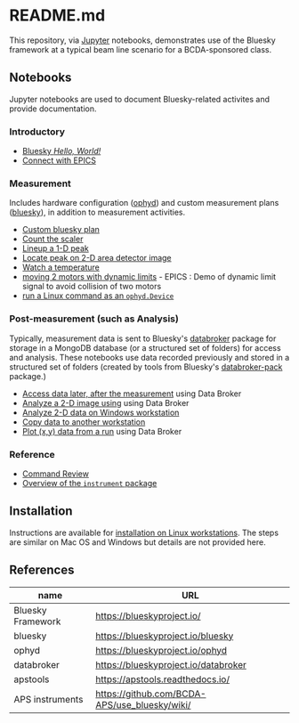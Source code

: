 # README.md

This repository, via [Jupyter](https://jupyter.org/) notebooks, demonstrates use
of the Bluesky framework at a typical beam line scenario for a BCDA-sponsored
class.

## Notebooks

Jupyter notebooks are used to document Bluesky-related activites and provide
documentation.

### Introductory

* [Bluesky *Hello, World!*](https://nbviewer.jupyter.org/github/BCDA-APS/bluesky_training/blob/main/hello_world.ipynb)
* [Connect with EPICS](https://nbviewer.jupyter.org/github/BCDA-APS/bluesky_training/blob/main/connect_epics.ipynb)

### Measurement

Includes hardware configuration ([ophyd](https://blueskyproject.io/ophyd)) and
custom measurement plans ([bluesky](https://blueskyproject.io/bluesky)), in
addition to measurement activities.

* [Custom bluesky plan](https://nbviewer.jupyter.org/github/BCDA-APS/bluesky_training/blob/main/custom_plan.ipynb)
* [Count the scaler](https://nbviewer.jupyter.org/github/BCDA-APS/bluesky_training/blob/main/count_scaler.ipynb)
* [Lineup a 1-D peak](https://nbviewer.jupyter.org/github/BCDA-APS/bluesky_training/blob/main/lineup_1d_peak.ipynb)
* [Locate peak on 2-D area detector image](https://nbviewer.jupyter.org/github/BCDA-APS/bluesky_training/blob/main/locate_image_peak.ipynb)
* [Watch a temperature](https://nbviewer.jupyter.org/github/BCDA-APS/bluesky_training/blob/main/watch_temperature.ipynb)
* [moving 2 motors with dynamic limits](demo_dynamic_limits_2motor.ipynb) - EPICS : Demo of dynamic limit signal to avoid collision of two motors
* [run a Linux command as an `ophyd.Device`](https://nbviewer.jupyter.org/github/BCDA-APS/use_bluesky/blob/main/lessons/linux_command_as_Device/demo_doodle.ipynb)

### Post-measurement (such as Analysis)

Typically, measurement data is sent to Bluesky's [databroker](https://blueskyproject.io/databroker) package for storage in a MongoDB
database (or a structured set of folders) for access and analysis.  These
notebooks use data recorded previously and stored in a structured
set of folders (created by tools from Bluesky's
[databroker-pack](https://blueskyproject.io/databroker-pack/) package.)

* [Access data later, after the measurement](https://nbviewer.jupyter.org/github/BCDA-APS/bluesky_training/blob/main/after_measurement.ipynb) using Data Broker
* [Analyze a 2-D image using](https://nbviewer.jupyter.org/github/BCDA-APS/bluesky_training/blob/main/databroker_analysis.ipynb) using Data Broker
* [Analyze 2-D data on Windows workstation](https://nbviewer.jupyter.org/github/BCDA-APS/bluesky_training/blob/main/resources/example-data/demonstrate.ipynb)
* [Copy data to another workstation](/resources/example-data/README.md)
* [Plot (x,y) data from a run](https://nbviewer.jupyter.org/github/BCDA-APS/bluesky_training/blob/main/plot_x_y_databroker.ipynb) using Data Broker

### Reference

* [Command Review](https://nbviewer.jupyter.org/github/BCDA-APS/bluesky_training/blob/main/command_review.ipynb)
* [Overview of the `instrument` package](https://nbviewer.jupyter.org/github/BCDA-APS/bluesky_training/blob/main/describe_instrument.ipynb)


## Installation

Instructions are available for [installation on Linux workstations](install.md).
The steps are similar on Mac OS and Windows but details are not provided here.

## References

name | URL
--- | ---
Bluesky Framework | https://blueskyproject.io/
bluesky | https://blueskyproject.io/bluesky
ophyd | https://blueskyproject.io/ophyd
databroker | https://blueskyproject.io/databroker
apstools | https://apstools.readthedocs.io/
APS instruments | https://github.com/BCDA-APS/use_bluesky/wiki/
